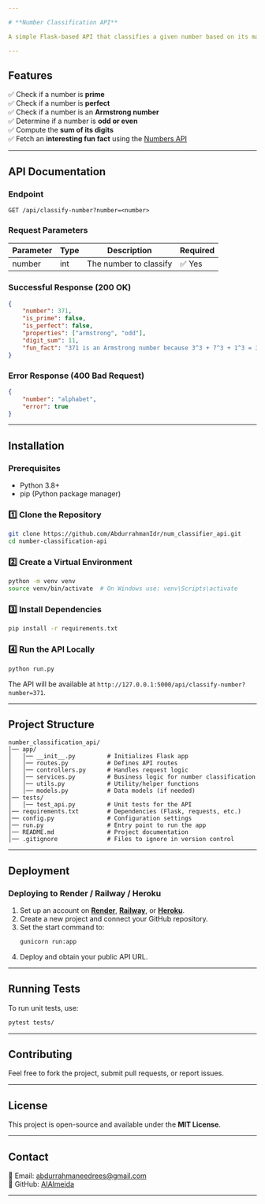 ```yaml
---

# **Number Classification API**  

A simple Flask-based API that classifies a given number based on its mathematical properties (prime, perfect, Armstrong, odd/even) and returns a fun fact about it.

---
```


## **Features**  
✅ Check if a number is **prime**  
✅ Check if a number is **perfect**  
✅ Check if a number is an **Armstrong number**  
✅ Determine if a number is **odd or even**  
✅ Compute the **sum of its digits**  
✅ Fetch an **interesting fun fact** using the [Numbers API](http://numbersapi.com)  

---

## **API Documentation**  

### **Endpoint**  
`GET /api/classify-number?number=<number>`  

### **Request Parameters**  
| Parameter | Type   | Description                    | Required |
|-----------|--------|--------------------------------|----------|
| number    | int    | The number to classify        | ✅ Yes   |

### **Successful Response (200 OK)**  
```json
{
    "number": 371,
    "is_prime": false,
    "is_perfect": false,
    "properties": ["armstrong", "odd"],
    "digit_sum": 11,
    "fun_fact": "371 is an Armstrong number because 3^3 + 7^3 + 1^3 = 371"
}
```

### **Error Response (400 Bad Request)**  
```json
{
    "number": "alphabet",
    "error": true
}
```

---

## **Installation**  

### **Prerequisites**  
- Python 3.8+
- pip (Python package manager)  

### **1️⃣ Clone the Repository**  
```bash
git clone https://github.com/AbdurrahmanIdr/num_classifier_api.git
cd number-classification-api
```

### **2️⃣ Create a Virtual Environment**  
```bash
python -m venv venv
source venv/bin/activate  # On Windows use: venv\Scripts\activate
```

### **3️⃣ Install Dependencies**  
```bash
pip install -r requirements.txt
```

### **4️⃣ Run the API Locally**  
```bash
python run.py
```

The API will be available at `http://127.0.0.1:5000/api/classify-number?number=371`.

---

## **Project Structure**  

```
number_classification_api/
│── app/
│   │── __init__.py         # Initializes Flask app
│   │── routes.py           # Defines API routes
│   │── controllers.py      # Handles request logic
│   │── services.py         # Business logic for number classification
│   │── utils.py            # Utility/helper functions
│   │── models.py           # Data models (if needed)
│── tests/
│   │── test_api.py         # Unit tests for the API
│── requirements.txt        # Dependencies (Flask, requests, etc.)
│── config.py               # Configuration settings
│── run.py                  # Entry point to run the app
│── README.md               # Project documentation
│── .gitignore              # Files to ignore in version control
```

---

## **Deployment**  

### **Deploying to Render / Railway / Heroku**  
1. Set up an account on **[Render](https://render.com)**, **[Railway](https://railway.app/)**, or **[Heroku](https://heroku.com/)**.  
2. Create a new project and connect your GitHub repository.  
3. Set the start command to:  
   ```bash
   gunicorn run:app
   ```
4. Deploy and obtain your public API URL.

---

## **Running Tests**  

To run unit tests, use:  
```bash
pytest tests/
```

---

## **Contributing**  

Feel free to fork the project, submit pull requests, or report issues.  

---

## **License**  

This project is open-source and available under the **MIT License**.

---

## **Contact**  

📧 Email: [abdurrahmaneedrees@gmail.com](mailto:abdurrahmaneedrees@gmail.com)  
🐙 GitHub: [AIAlmeida](https://github.com/AbdurrahmanIdr)  

---
